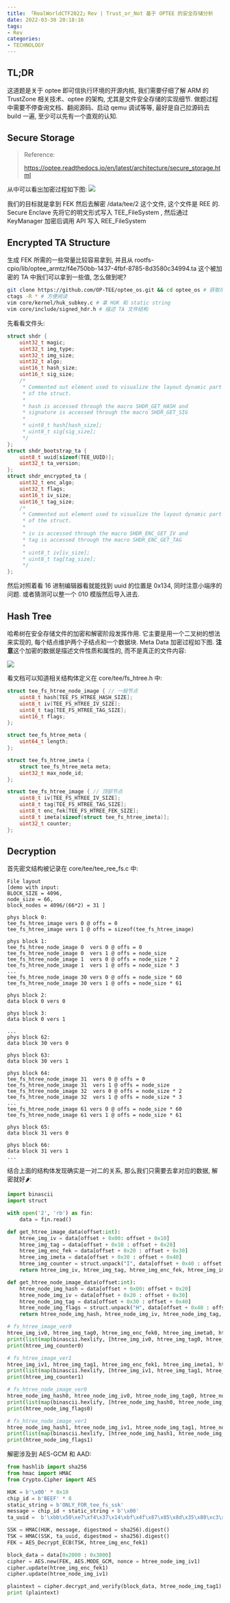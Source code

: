 ```yaml
---
title: 「RealWorldCTF2022」Rev | Trust_or_Not 基于 OPTEE 的安全存储分析
date: 2022-03-30 20:18:16
tags:
- Rev
categories:
- TECHNOLOGY
---
```



<!-- more -->

## TL;DR

这道题是关于 optee 即可信执行环境的开源内核, 我们需要仔细了解 ARM 的 TrustZone 相关技术、optee 的架构, 尤其是文件安全存储的实现细节. 做题过程中需要不停查询文档、翻阅源码、启动 qemu 调试等等, 最好是自己拉源码去 build 一遍, 至少可以先有一个直观的认知.

## Secure Storage

> Reference:
> 
> https://optee.readthedocs.io/en/latest/architecture/secure_storage.html



从中可以看出加密过程如下图:
![](https://img-blog.csdnimg.cn/img_convert/a51a584a02c1ae48692d34b7f286e040.png)

我们的目标就是拿到 FEK 然后去解密 /data/tee/2 这个文件, 这个文件是 REE 的. Secure Enclave 先将它的明文形式写入 TEE_FileSystem , 然后通过 KeyManager 加密后调用 API 写入 REE_FileSystem

## Encrypted TA Structure

生成 FEK 所需的一些常量比较容易拿到, 并且从 rootfs-cpio/lib/optee_armtz/f4e750bb-1437-4fbf-8785-8d3580c34994.ta 这个被加密的 TA 中我们可以拿到一些值, 怎么做到呢?

```bash
git clone https://github.com/OP-TEE/optee_os.git && cd optee_os # 获取项目源码
ctags -R * # 方便阅读
vim core/kernel/huk_subkey.c # 拿 HUK 和 static string
vim core/include/signed_hdr.h # 描述 TA 文件结构
```

先看看文件头:

```c
struct shdr {
    uint32_t magic;
    uint32_t img_type;
    uint32_t img_size;
    uint32_t algo;
    uint16_t hash_size;
    uint16_t sig_size;
    /*
     * Commented out element used to visualize the layout dynamic part
     * of the struct.
     *
     * hash is accessed through the macro SHDR_GET_HASH and
     * signature is accessed through the macro SHDR_GET_SIG
     *
     * uint8_t hash[hash_size];
     * uint8_t sig[sig_size];
     */
};
struct shdr_bootstrap_ta {
    uint8_t uuid[sizeof(TEE_UUID)];
    uint32_t ta_version;
};
struct shdr_encrypted_ta {
    uint32_t enc_algo;
    uint32_t flags;
    uint16_t iv_size;
    uint16_t tag_size;
    /*
     * Commented out element used to visualize the layout dynamic part
     * of the struct.
     *
     * iv is accessed through the macro SHDR_ENC_GET_IV and
     * tag is accessed through the macro SHDR_ENC_GET_TAG
     *
     * uint8_t iv[iv_size];
     * uint8_t tag[tag_size];
     */
};
```

然后对照着看 16 进制编辑器看就能找到 uuid 的位置是 0x134, 同时注意小端序的问题. 或者猜测可以整一个 010 模版然后导入进去.

## Hash Tree

哈希树在安全存储文件的加密和解密阶段发挥作用. 它主要是用一个二叉树的想法来实现的, 每个结点维护两个子结点和一个数据块. Meta Data 加密过程如下图. **注意**这个加密的数据是描述文件性质和属性的, 而不是真正的文件内容:

![](https://optee.readthedocs.io/en/latest/_images/meta_data_encryption.png)

看文档可以知道相关结构体定义在 core/tee/fs_htree.h 中:

```c
struct tee_fs_htree_node_image { // 一般节点
    uint8_t hash[TEE_FS_HTREE_HASH_SIZE];
    uint8_t iv[TEE_FS_HTREE_IV_SIZE];
    uint8_t tag[TEE_FS_HTREE_TAG_SIZE];
    uint16_t flags;
};

struct tee_fs_htree_meta {
    uint64_t length;
};

struct tee_fs_htree_imeta {
    struct tee_fs_htree_meta meta;
    uint32_t max_node_id;
};

struct tee_fs_htree_image { // 顶部节点
    uint8_t iv[TEE_FS_HTREE_IV_SIZE];
    uint8_t tag[TEE_FS_HTREE_TAG_SIZE];
    uint8_t enc_fek[TEE_FS_HTREE_FEK_SIZE];
    uint8_t imeta[sizeof(struct tee_fs_htree_imeta)];
    uint32_t counter;
};
```

## Decryption

首先密文结构被记录在 core/tee/tee_ree_fs.c 中:

```
File layout
[demo with input:
BLOCK_SIZE = 4096,
node_size = 66,
block_nodes = 4096/(66*2) = 31 ]

phys block 0:
tee_fs_htree_image vers 0 @ offs = 0
tee_fs_htree_image vers 1 @ offs = sizeof(tee_fs_htree_image)

phys block 1:
tee_fs_htree_node_image 0  vers 0 @ offs = 0
tee_fs_htree_node_image 0  vers 1 @ offs = node_size
tee_fs_htree_node_image 1  vers 0 @ offs = node_size * 2
tee_fs_htree_node_image 1  vers 1 @ offs = node_size * 3
...
tee_fs_htree_node_image 30 vers 0 @ offs = node_size * 60
tee_fs_htree_node_image 30 vers 1 @ offs = node_size * 61

phys block 2:
data block 0 vers 0

phys block 3:
data block 0 vers 1

...
phys block 62:
data block 30 vers 0

phys block 63:
data block 30 vers 1

phys block 64:
tee_fs_htree_node_image 31  vers 0 @ offs = 0
tee_fs_htree_node_image 31  vers 1 @ offs = node_size
tee_fs_htree_node_image 32  vers 0 @ offs = node_size * 2
tee_fs_htree_node_image 32  vers 1 @ offs = node_size * 3
...
tee_fs_htree_node_image 61 vers 0 @ offs = node_size * 60
tee_fs_htree_node_image 61 vers 1 @ offs = node_size * 61

phys block 65:
data block 31 vers 0

phys block 66:
data block 31 vers 1
...
```

结合上面的结构体发现确实是一对二的关系, 那么我们只需要去拿对应的数据, 解密就好🌶️:

```python
import binascii
import struct

with open('2', 'rb') as fin:
    data = fin.read()

def get_htree_image_data(offset:int):
    htree_img_iv = data[offset + 0x00: offset + 0x10]
    htree_img_tag = data[offset + 0x10 : offset + 0x20]
    htree_img_enc_fek = data[offset + 0x20 : offset + 0x30]
    htree_img_imeta = data[offset + 0x30 : offset + 0x40]
    htree_img_counter = struct.unpack("I", data[offset + 0x40 : offset + 0x44])[0]
    return htree_img_iv, htree_img_tag, htree_img_enc_fek, htree_img_imeta, htree_img_counter

def get_htree_node_image_data(offset:int):
    htree_node_img_hash = data[offset + 0x00: offset + 0x20]
    htree_node_img_iv = data[offset + 0x20 : offset + 0x30]
    htree_node_img_tag = data[offset + 0x30 : offset + 0x40]
    htree_node_img_flags = struct.unpack("H", data[offset + 0x40 : offset + 0x42])[0]
    return htree_node_img_hash, htree_node_img_iv, htree_node_img_tag, htree_node_img_flags

# fs_htree_image_ver0
htree_img_iv0, htree_img_tag0, htree_img_enc_fek0, htree_img_imeta0, htree_img_counter0 = get_htree_image_data(0)
print(list(map(binascii.hexlify, [htree_img_iv0, htree_img_tag0, htree_img_enc_fek0, htree_img_imeta0])))
print(htree_img_counter0)

# fs_htree_image_ver1
htree_img_iv1, htree_img_tag1, htree_img_enc_fek1, htree_img_imeta1, htree_img_counter1 = get_htree_image_data(0x44)
print(list(map(binascii.hexlify, [htree_img_iv1, htree_img_tag1, htree_img_enc_fek1, htree_img_imeta1])))
print(htree_img_counter1)

# fs_htree_node_image_ver0
htree_node_img_hash0, htree_node_img_iv0, htree_node_img_tag0, htree_node_img_flags0 = get_htree_node_image_data(0x1000)
print(list(map(binascii.hexlify, [htree_node_img_hash0, htree_node_img_iv0, htree_node_img_tag0])))
print(htree_node_img_flags0)

# fs_htree_node_image_ver1
htree_node_img_hash1, htree_node_img_iv1, htree_node_img_tag1, htree_node_img_flags1 = get_htree_node_image_data(0x1042)
print(list(map(binascii.hexlify, [htree_node_img_hash1, htree_node_img_iv1, htree_node_img_tag1])))
print(htree_node_img_flags1)
```

解密涉及到 AES-GCM 和 AAD:

```python
from hashlib import sha256
from hmac import HMAC
from Crypto.Cipher import AES

HUK = b'\x00' * 0x10
chip_id = b'BEEF' * 8
static_string = b'ONLY_FOR_tee_fs_ssk'
message = chip_id + static_string + b'\x00'
ta_uuid =  b'\xbb\x50\xe7\xf4\x37\x14\xbf\x4f\x87\x85\x8d\x35\x80\xc3\x49\x94'

SSK = HMAC(HUK, message, digestmod = sha256).digest()
TSK = HMAC(SSK, ta_uuid, digestmod = sha256).digest()
FEK = AES_Decrypt_ECB(TSK, htree_img_enc_fek1)

block_data = data[0x2000 : 0x3000]
cipher = AES.new(FEK, AES.MODE_GCM, nonce = htree_node_img_iv1)
cipher.update(htree_img_enc_fek1)
cipher.update(htree_node_img_iv1)

plaintext = cipher.decrypt_and_verify(block_data, htree_node_img_tag1)
print (plaintext)
```
